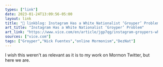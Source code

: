 ```yaml
---
types: ["link"]
date: 2023-01-24T13:09:56-05:00
layout: link
title: "🔗 linkblog: Instagram Has a White Nationalist ‘Groyper’ Problem'"
art_title: "Instagram Has a White Nationalist ‘Groyper’ Problem"
art_link: "https://www.vice.com/en/article/jgp7qg/instagram-groypers-white-nationalists"
sources: ["vice.com"]
tags: ["Groyper","Nick Fuentes","online Mormonism","DezNat"]
---
```

I wish this weren't as relevant as it is to my work on Mormon Twitter, but here we are.  
 
